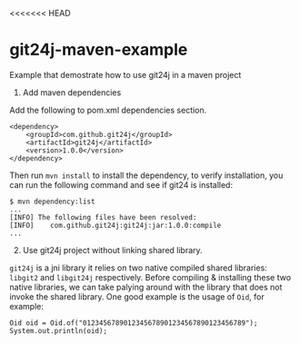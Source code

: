 <<<<<<< HEAD
# git24j-maven-example
Example that demostrate how to use git24j in a maven project


1. Add maven dependencies

Add the following to pom.xml dependencies section.
```
<dependency>
    <groupId>com.github.git24j</groupId>
    <artifactId>git24j</artifactId>
    <version>1.0.0</version>
</dependency>
```

Then run `mvn install` to install the dependency, to verify installation, you can run the following command and see if git24 is installed:
```
$ mvn dependency:list
...
[INFO] The following files have been resolved:
[INFO]    com.github.git24j:git24j:jar:1.0.0:compile
...
```

2. Use git24j project without linking shared library.

`git24j` is a jni library it relies on two native compiled shared libraries: `libgit2` and `libgit24j` respectively.
Before compiling & installing these two native libraries, we can take palying around with the library that does not
invoke the shared library. One good example is the usage of `Oid`, for example:

```
Oid oid = Oid.of("0123456789012345678901234567890123456789");
System.out.println(oid);
```


